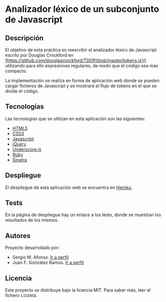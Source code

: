 # Analizador léxico de un subconjunto de Javascript

## Descripción

El objetivo de esta práctica es reescribir el analizador léxico de Javascript
escrito por Douglas Crockford en [https://github.com/douglascrockford/TDOP/blob/master/tokens.js]() utilizando para ello expresiones regulares, de modo
que el código sea más compacto.

La implementación se realiza en forma de aplicación web donde se pueden
cargar ficheros de Javascript y se mostrará el flujo de tokens en el que se
divide el código.

## Tecnologías

Las tecnologías que se utilizan en esta aplicación son las siguientes:

  - [HTML5](http://www.w3schools.com/html/html5_intro.asp)
  - [CSS3](http://www.w3schools.com/css/)
  - [Javascript](http://www.w3schools.com/js/)
  - [jQuery](http://jquery.com/)
  - [Underscore.js](http://underscorejs.org/)
  - [Ruby](https://www.ruby-lang.org/es/)
  - [Sinatra](http://www.sinatrarb.com/)

## Despliegue

El despliegue de esta aplicación web se encuentra en
[Heroku](http://analizador-lexico-js.herokuapp.com/).

## Tests

En la página de despliegue hay un enlace a los tests, donde se muestran los
resultados de los mismos.

## Autores

Proyecto desarrollado por:

  - Sergio M. Afonso. [Ir a perfil](https://github.com/alu0100700459)
  - Juan F. González Ramos. [Ir a perfil](https://github.com/juanFGR)

## Licencia

Este proyecto se distribuye bajo la licencia MIT. Para saber más, leer el
fichero `LICENSE`.